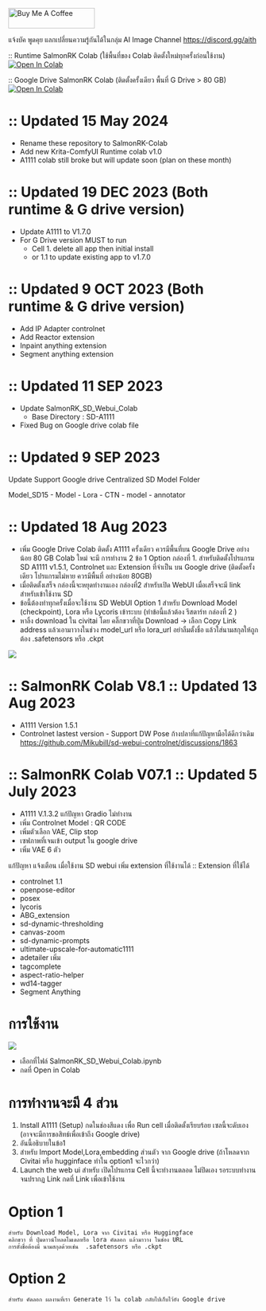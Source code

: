 <a href="https://www.buymeacoffee.com/salmonrk" target="_blank"><img src="https://cdn.buymeacoffee.com/buttons/default-orange.png" alt="Buy Me A Coffee" height="41" width="174"></a>

แจ้งบัค พูดคุย แลกเปลี่ยนความรู้กันได้ในกลุ่ม
AI Image Channel
https://discord.gg/aith 

:: Runtime SalmonRK Colab (ใช้พื้นที่ของ Colab ติดตั้งใหม่ทุกครั้งก่อนใช้งาน)
[![Open In Colab](https://colab.research.google.com/assets/colab-badge.svg)](https://colab.research.google.com/github/SalmonRK/A1111-Colab/blob/main/SalmonRK_SD_Webui_Colab.ipynb)


:: Google Drive SalmonRK Colab (ติดตั้งครั้งเดียว พื้นที่ G Drive > 80 GB)
[![Open In Colab](https://colab.research.google.com/assets/colab-badge.svg)](https://colab.research.google.com/github/SalmonRK/A1111-Colab/blob/main/SalmonRK_SD_Webui_Colab_GDrive_V9.ipynb) 

# :: Updated 15 May 2024
- Rename these repository to SalmonRK-Colab
- Add new Krita-ComfyUI Runtime colab v1.0
- A1111 colab still broke but will update soon (plan on these month)

# :: Updated 19 DEC 2023 (ฺBoth runtime & G drive version)
- Update A1111 to V1.7.0
- For G Drive version  MUST to run
   - Cell 1. delete all app then initial install
   - or 1.1 to update existing app to v1.7.0
     
# :: Updated 9 OCT 2023 (ฺBoth runtime & G drive version)
- Add IP Adapter controlnet
- Add Reactor extension
- Inpaint anything extension
- Segment anything extension
   
# :: Updated 11 SEP 2023
- Update SalmonRK_SD_Webui_Colab
  - Base Directory : SD-A1111
- Fixed Bug on Google drive colab file
      
# :: Updated 9 SEP 2023
Update Support Google drive
Centralized SD Model Folder

Model_SD15
      - Model
      - Lora
      - CTN
      - model
      - annotator


# :: Updated 18 Aug 2023
- เพิ่ม Google Drive Colab ติดตั้ง A1111 ครั้งเดียว ควรมีพื้นที่บน Google Drive อย่างน้อย 80 GB
      Colab ใหม่ จะมี การทำงาน 2 ข้อ 1 Option
กล่องที่ 1. สำหรับติดตั้งโปรแกรม SD A1111 v1.5.1, Controlnet และ Extension ที่จำเป็น บน Google drive (ติดตั้งครั้งเดียว โปรแกรมไม่หาย ควรมีพื้นที่ อย่างน้อย 80GB)
- เมื่อติดตั้งเสร็จ กล่องนี้จะหยุดทำงานเอง
กล่องที่2 สำหรับเปิด WebUI เมื่อเสร็จจะมี link สำหรับเข้าใช้งาน SD
- ข้อนี้ต้องทำทุกครั้งเมื่อจะใช้งาน SD WebUI
Option 1 สำหรับ Download Model (checkpoint), Lora หรือ Lycoris เข้าระบบ (ทำข้อนี้แล้วต้อง รีสตาร์ท กล่องที่ 2 )
- หาลิ้ง download ใน civitai โดย คลิ๊กขวาที่ปุ่ม Download -> เลือก Copy Link address แล้วเอามาวางในช่วง model_url หรือ lora_url
อย่าลืมตั้งชื่อ แล้วใส่นามสกุลให้ถูกต้อง .safetensors หรือ .ckpt


![](/image/copy_link.jpg)


# :: SalmonRK Colab V8.1 :: Updated 13 Aug 2023
- A1111 Version 1.5.1
- Controlnet lastest version - Support DW Pose ก้างปลาที่แก้ปัญหามือได้ดีกว่าเดิม
https://github.com/Mikubill/sd-webui-controlnet/discussions/1863


# :: SalmonRK Colab V07.1 :: Updated 5 July 2023
- A1111 V.1.3.2 แก้ปัญหา Gradio ไม่ทำงาน
- เพิ่ม Controlnet Model : QR CODE
- เพิ่มตัวเลือก VAE, Clip stop  
- เซฟภาพที่เจนเข้า output ใน google drive
- เพิ่ม VAE 6 ตัว

แก้ปัญหา แจ้งเตือน เมื่อใช้งาน SD webui
เพิ่ม extension ที่ใช้งานได้
:: Extension ที่ใช้ได้ 
- controlnet 1.1
- openpose-editor
- posex 
- lycoris
- ABG_extension
- sd-dynamic-thresholding
- canvas-zoom 
- sd-dynamic-prompts
- ultimate-upscale-for-automatic1111
- adetailer
เพิ่ม
- tagcomplete
- aspect-ratio-helper 
- wd14-tagger
- Segment Anything

# การใช้งาน
![](/image/001.png)
- เลือกที่ไฟล์ SalmonRK_SD_Webui_Colab.ipynb
- กดที่ Open in Colab


# การทำงานจะมี 4 ส่วน
1. Install A1111 (Setup) กดในช่องสีแดง เพื่อ Run cell เมื่อติดตั้งเรียบร้อย เซลนี้จะดับเอง (อาจจะมีการขอสิทธ์เพื่อเข้าถึง Google drive)
2. อันนี้อธิบายในข้อ1
3. สำหรับ Import Model,Lora,embedding ส่วนตัว จาก Google drive 
    (ถ้าโหลดจาก Civitai หรือ hugginface ทำใน option1 จะไวกว่า)
4. Launch the web ui สำหรับ เปิดโปรแกรม Cell นี้จะทำงานตลอด ไม่ปิดเอง รอระบบทำงานจนปรากฏ Link 
  กดที่ Link เพื่อเข้าใช้งาน 
  
# Option 1 
    สำหรับ Download Model, Lora จาก Civitai หรือ Huggingface
    คลิกขวา ที่ ปุ่มดาวน์โหลดโมเดลหรือ lora คัดลอก แล้วมาวาง ในช่อง URL
    การตั้งชื่อต้องมี นามสกุลด้วยเช่น  .safetensors หรือ .ckpt
# Option 2 
    สำหรับ คัดลอก ผลงานที่เรา Generate ไว้ ใน colab กลับไปเก็บไว้ยัง Google drive

